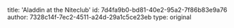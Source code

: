 title: 'Aladdin at the Niteclub'
id: 7d4fa9b0-bd81-40e2-95a2-7f86b83e9a76
author: 7328c14f-7ec2-4511-a24d-29a1c5ce23eb
type: original
